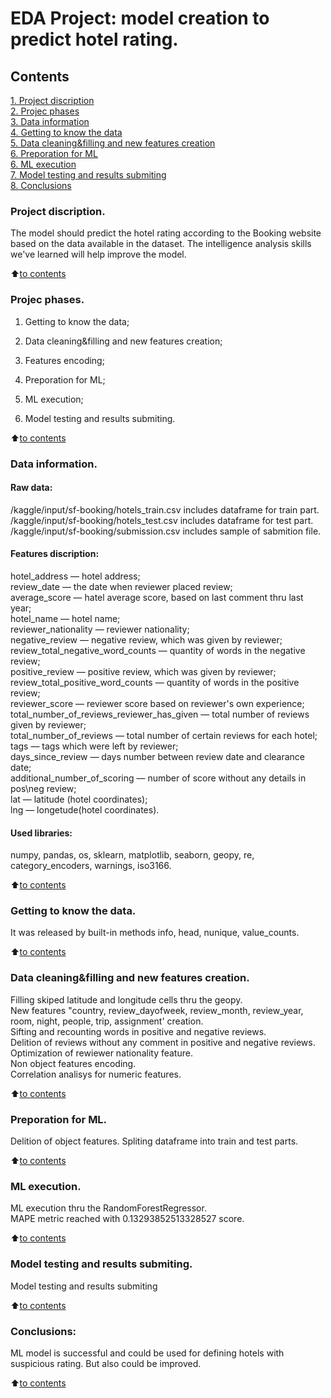 # EDA Project: model creation to predict hotel rating.

## Contents  
[1. Project discription](https://github.com/Lepnik/data_science_lnv/blob/main/EDA%20Project/README.md#Project-discription)  
[2. Projec phases](https://github.com/Lepnik/data_science_lnv/blob/main/EDA%20Project/README.md#Projec-phases)  
[3. Data information](https://github.com/Lepnik/data_science_lnv/blob/main/EDA%20Project/README.md#Data-information)  
[4. Getting to know the data](https://github.com/Lepnik/data_science_lnv/blob/main/EDA%20Project/README.md#Getting-to-know-the-data)  
[5. Data cleaning&filling and new features creation](https://github.com/Lepnik/data_science_lnv/blob/main/EDA%20Project/README.md#Data-cleaning&filling-and-new-features-creation)  
[6. Preporation for ML](https://github.com/Lepnik/data_science_lnv/blob/main/EDA%20Project/README.md#Preporation-for-ML)    
[6. ML execution](https://github.com/Lepnik/data_science_lnv/blob/main/EDA%20Project/README.md#ML-execution)  
[7. Model testing and results submiting](https://github.com/Lepnik/data_science_lnv/blob/main/EDA%20Project/README.md#Model-testing-and-results-submiting)  
[8. Conclusions](https://github.com/Lepnik/data_science_lnv/blob/main/EDA%20Project/README.md#Conclusions)


### Project discription.    
The model should predict the hotel rating according to the Booking website based on the data available in the dataset. The intelligence analysis skills we've learned will help improve the model.

:arrow_up:[to contents](https://github.com/Lepnik/data_science_lnv/blob/main/EDA%20Project/README.md#Contents)


### Projec phases.
1. Getting to know the data;

2. Data cleaning&filling and new features creation;

3. Features encoding;

4. Preporation for ML;

5. ML execution;

6. Model testing and results submiting.


:arrow_up:[to contents](https://github.com/Lepnik/data_science_lnv/blob/main/EDA%20Project/README.md#Contents)

### Data information.
#### Raw data:
/kaggle/input/sf-booking/hotels_train.csv includes dataframe for train part.  
/kaggle/input/sf-booking/hotels_test.csv includes dataframe for test part.  
/kaggle/input/sf-booking/submission.csv includes sample of sabmition file.  

#### Features discription:
hotel_address — hotel address;  
review_date — the date when reviewer placed review;  
average_score — hatel average score, based on last comment thru last year;  
hotel_name — hotel name;  
reviewer_nationality — reviewer nationality;  
negative_review — negative review, which was given by reviewer;  
review_total_negative_word_counts — quantity of words in the negative review;  
positive_review — positive review, which was given by reviewer;  
review_total_positive_word_counts — quantity of words in the positive review;  
reviewer_score — reviewer score based on reviewer's own experience;  
total_number_of_reviews_reviewer_has_given — total number of reviews given by reviewer;  
total_number_of_reviews — total number of certain reviews for each hotel;  
tags — tags which were left by reviewer;  
days_since_review — days number between review date and clearance date;  
additional_number_of_scoring — number of score without any details in pos\neg review;  
lat — latitude (hotel coordinates);  
lng — longetude(hotel coordinates).  

#### Used libraries:
numpy, pandas, os, sklearn, matplotlib, seaborn, geopy, re, category_encoders, warnings, iso3166.
  
:arrow_up:[to contents](https://github.com/Lepnik/data_science_lnv/blob/main/EDA%20Project/README.md#Contents)


### Getting to know the data.  
It was released by built-in methods info, head, nunique, value_counts.

:arrow_up:[to contents](https://github.com/Lepnik/data_science_lnv/blob/main/EDA%20Project/README.md#Contents)


### Data cleaning&filling and new features creation.
Filling skiped latitude and longitude cells thru the geopy.  
New features "country, review_dayofweek, review_month, review_year, room, night, people, trip, assignment' creation.  
Sifting and recounting words in positive and negative reviews.  
Delition of reviews without any comment in positive and negative reviews.  
Optimization of rewiewer nationality feature.   
Non object features encoding.  
Correlation analisys for numeric features.  

:arrow_up:[to contents](https://github.com/Lepnik/data_science_lnv/blob/main/EDA%20Project/README.md#Contents)


### Preporation for ML.
Delition of object features. 
Spliting dataframe into train and test parts.

:arrow_up:[to contents](https://github.com/Lepnik/data_science_lnv/blob/main/EDA%20Project/README.md#Contents)

### ML execution.
ML execution thru the RandomForestRegressor.  
MAPE metric reached with 0.13293852513328527 score.

:arrow_up:[to contents](https://github.com/Lepnik/data_science_lnv/blob/main/EDA%20Project/README.md#Contents)


### Model testing and results submiting.
Model testing and results submiting

:arrow_up:[to contents](https://github.com/Lepnik/data_science_lnv/blob/main/EDA%20Project/README.md#Contents)

### Conclusions:  
ML model is successful and could be used for defining hotels with suspicious rating. But also could be improved.

:arrow_up:[to contents](https://github.com/Lepnik/data_science_lnv/blob/main/EDA%20Projec/README.md#Contents)